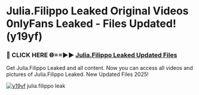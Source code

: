 # Julia.Filippo Leaked Original Videos 0nlyFans Leaked - Files Updated! (y19yf)

<h3>🔴 CLICK HERE 🌐==►► <a href="https://tinyurl.com/4seja8ks" rel="nofollow">Julia.Filippo Leaked Updated Files</a></h3>

Get Julia.Filippo Leaked and all content. Now you can access all videos and pictures of Julia.Filippo Leaked. New Updated Files 2025!

[![y19yf](https://i.imgur.com/EWjZXRe.gif)](https://tinyurl.com/4seja8ks)
julia.filippo leak